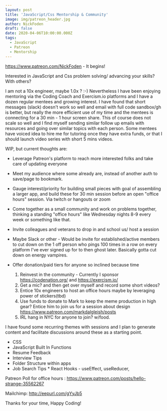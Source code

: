 ```yaml
---
layout: post
title: 'JavaScript/Css Mentorship & Community'
image: img/patreon_header.jpg
author: NickFoden
draft: false
date: 2020-04-06T10:00:00.000Z
tags:
  - JavaScript
  - Patreon
  - Mentorship
---
```


https://www.patreon.com/NickFoden - It begins!

Interested in JavaScript and Css problem solving/ advancing your skills? With others?

I am not a 10x engineer, maybe 1.0x ? :-) Nevertheless I have been enjoying mentoring via the Coding Coach and Exercism.io platforms and I have a dozen regular mentees and growing interest. I have found that short messages (slack) doesn't work so well and email with full code sandbox/gh is better, but really the more efficient use of my time and the mentees is connecting for a 30 min - 1 hour screen share. This of course does not scale so well and I find myself sending similar follow up emails with resources and going over similar topics with each person. Some mentees have voiced idea to hire me for tutoring once they have extra funds, or that I should launch video series with short 5 mins videos.

WIP, but current thoughts are:

- Leverage Patreon's platform to reach more interested folks and take care of updating everyone
- Meet my audience where some already are, instead of another auth to save/page to bookmark.
- Gauge interest/priority for building small pieces with goal of assembling a larger app, and build these for 30 min session before an open "office hours" session. Via twitch or hangouts or zoom
- Come together as a small community and work on problems together, thinking a standing "office hours" like Wednesday nights 8-9 every week or something like that.

- Invite colleagues and veterans to drop in and school us/ host a session
- Maybe Slack or other - Would be invite for established/active members to cut down on the 1 off person who pings 100 times in a row on every platform I've ever signed up for to then ghost later. Basically gotta cut down on energy vampires.
- Offer donation/paid tiers for anyone so inclined because time

  1. Reinvest in the community - Currently I sponsor https://codenation.org/ and https://exercism.io/
  2. Get a mic? and then get over myself and record some short videos?
  3. Entice 10x engineers to host an office hours maybe by leveraging power of stickers(tbd)
  4. Use funds to donate to Mark to keep the meme production in high gear? Entice him to join us for a session about design https://www.patreon.com/markdalgleish/posts
  5. IRL hang in NYC for anyone to join? w/food.

I have found some recurring themes with sessions and I plan to generate content and facilitate discussions around these as a starting point.

- CSS
- JavaScript Built In Functions
- Resume Feedback
- Interview Tips
- Folder Structure within apps
- Job Search Tips \* React Hooks - useEffect, useReducer,

Patreon Poll for office hours : https://www.patreon.com/posts/hello-strange-35562267

Mailchimp: http://eepurl.com/gYyJb5

Thanks for your time, Happy Coding!
